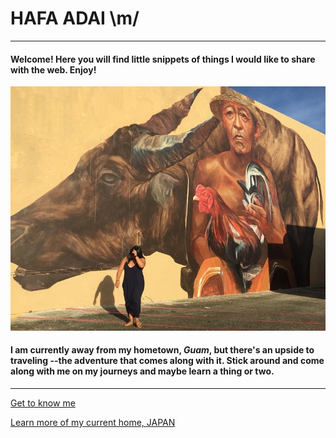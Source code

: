 # HAFA ADAI  \m/
--- 
#### Welcome!  Here you will find little snippets of things I would like to share with the web.  Enjoy!

![GUAM](GU.jpg)

#### I am currently away from my hometown, *Guam*, but there's an upside to traveling --the adventure that comes along with it.  Stick around and come along with me on my journeys and maybe learn a thing or two.

---

[Get to know me](bio)

[Learn more of my current home, JAPAN](topic)
